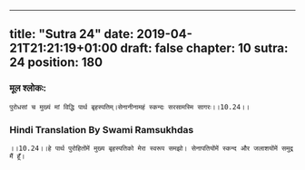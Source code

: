 
---
title: "Sutra 24"
date: 2019-04-21T21:21:19+01:00
draft: false
chapter: 10
sutra: 24
position: 180
---
### मूल श्लोकः:
```
पुरोधसां च मुख्यं मां विद्धि पार्थ बृहस्पतिम्।सेनानीनामहं स्कन्दः सरसामस्मि सागरः।।10.24।।

```

### Hindi Translation By Swami Ramsukhdas
```
।।10.24।।हे पार्थ पुरोहितोंमें मुख्य बृहस्पतिको मेरा स्वरूप समझो। सेनापतियोंमें स्कन्द और जलाशयोंमें समुद्र मैं हूँ।

```

